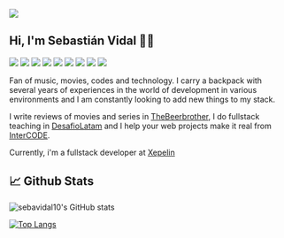 ![](https://komarev.com/ghpvc/?username=sebavidal10&style=flat&color=blue)

## Hi, I'm Sebastián Vidal 🤘🏻
![](https://img.shields.io/badge/Html-informational?style=flat&logo=html5&logoColor=white&color=f57f17)
![](https://img.shields.io/badge/Css-informational?style=flat&logo=css3&logoColor=white&color=ff0000)
![](https://img.shields.io/badge/Ruby-informational?style=flat&logo=ruby&logoColor=white&color=CC342D)
![](https://img.shields.io/badge/RoR-informational?style=flat&logo=ruby-on-rails&logoColor=white&color=CC342D)
![](https://img.shields.io/badge/Php-informational?style=flat&logo=php&logoColor=white&color=8892BF)
![](https://img.shields.io/badge/Laravel-informational?style=flat&logo=laravel&logoColor=white&color=8892BF)
![](https://img.shields.io/badge/Js-informational?style=flat&logo=javascript&logoColor=white&color=1158c7)
![](https://img.shields.io/badge/Node-informational?style=flat&logo=node.js&logoColor=white&color=1158c7)
![](https://img.shields.io/badge/React-informational?style=flat&logo=react&logoColor=white&color=1158c7)

Fan of music, movies, codes and technology. I carry a backpack with several years of experiences in the world of development in various environments and I am constantly looking to add new things to my stack. 

I write reviews of movies and series in [TheBeerbrother](https://thebeerbrother.cl), I do fullstack teaching in [DesafioLatam](https://desafiolatam.com) and I help your web projects make it real from [InterCODE](https://intercode.cl).

Currently, i'm a fullstack developer at [Xepelin](https://www.xepelin.com)

## 📈 Github Stats

![sebavidal10's GitHub stats](https://github-readme-stats.vercel.app/api?username=sebavidal10&show_icons=true&theme=radical&count_private=true&show_icons=true)

[![Top Langs](https://github-readme-stats.vercel.app/api/top-langs/?username=sebavidal10&langs_count=8&theme=radical)](https://github.com/sebavidal10/github-readme-stats)
